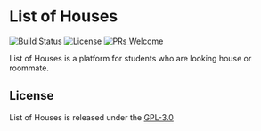 # List of Houses

[![Build Status](https://travis-ci.com/BerkhanBerkdemir/list-of-houses.svg?branch=master)](https://travis-ci.com/BerkhanBerkdemir/list-of-houses)
[![License](https://img.shields.io/badge/license-GPL--3.0-green.svg?longCache=true)](LICENSE)
[![PRs Welcome](https://img.shields.io/badge/PRs-welcome-brightgreen.svg?longCache=true)](http://makeapullrequest.com)

List of Houses is a platform for students who are looking house or roommate.

## License

List of Houses is released under the [GPL-3.0](LICENSE)
